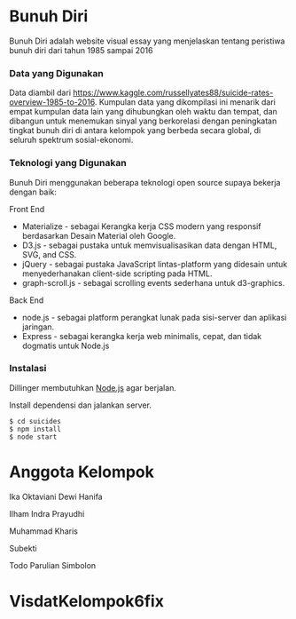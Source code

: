 # Bunuh Diri

Bunuh Diri adalah website visual essay yang menjelaskan tentang peristiwa bunuh diri dari tahun 1985 sampai 2016

### Data yang Digunakan

Data diambil dari https://www.kaggle.com/russellyates88/suicide-rates-overview-1985-to-2016. Kumpulan data yang dikompilasi ini menarik dari empat kumpulan data lain yang dihubungkan oleh waktu dan tempat, dan dibangun untuk menemukan sinyal yang berkorelasi dengan peningkatan tingkat bunuh diri di antara kelompok yang berbeda secara global, di seluruh spektrum sosial-ekonomi.

### Teknologi yang Digunakan

Bunuh Diri menggunakan beberapa teknologi open source supaya bekerja dengan baik:

Front End
* Materialize - sebagai Kerangka kerja CSS modern yang responsif berdasarkan Desain Material oleh Google.
* D3.js - sebagai pustaka untuk memvisualisasikan data dengan HTML, SVG, and CSS.
* jQuery - sebagai pustaka JavaScript lintas-platform yang didesain untuk menyederhanakan client-side scripting pada HTML.
* graph-scroll.js - sebagai scrolling events sederhana untuk d3-graphics.

Back End
* node.js - sebagai platform perangkat lunak pada sisi-server dan aplikasi jaringan.
* Express - sebagai kerangka kerja web minimalis, cepat, dan tidak dogmatis untuk Node.js

### Instalasi

Dillinger membutuhkan [Node.js](https://nodejs.org/) agar berjalan.

Install dependensi dan jalankan server.

```
$ cd suicides
$ npm install
$ node start
```
# Anggota Kelompok
 Ika Oktaviani Dewi Hanifa
 
 Ilham Indra Prayudhi
 
 Muhammad Kharis
 
 Subekti
 
 Todo Parulian Simbolon
 
# VisdatKelompok6fix
